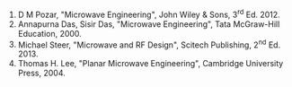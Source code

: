1. D M Pozar, "Microwave Engineering", John Wiley & Sons, 3<sup>rd</sup> Ed. 2012.  
2. Annapurna Das, Sisir Das, "Microwave Engineering", Tata McGraw-Hill Education, 2000.  
3. Michael Steer, "Microwave and RF Design", Scitech Publishing, 2<sup>nd</sup> Ed. 2013.  
4. Thomas H. Lee, "Planar Microwave Engineering", Cambridge University Press, 2004.  

